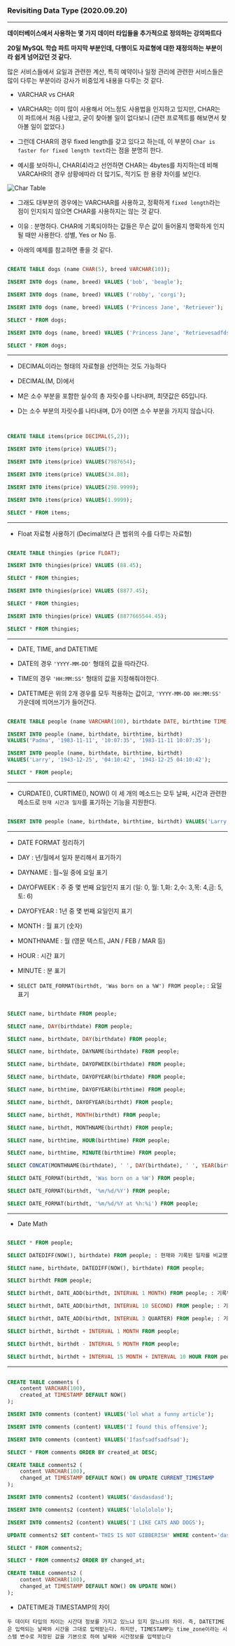 ### Revisiting Data Type (2020.09.20)

---

**데이터베이스에서 사용하는 몇 가지 데이터 타입들을 추가적으로 정의하는 강의파트다**

**20일 MySQL 학습 파트 마지막 부분인데, 다행이도 자료형에 대한 재정의하는 부분이라 쉽게 넘어갔던 것 같다.**

많은 서비스들에서 요일과 관련한 계산, 특히 예약이나 일정 관리에 관련한 서비스들은 많이 다루는 부분이라 강사가 비중있게 내용을 다루는 것 같다.

- VARCHAR vs CHAR

- VARCHAR는 이미 많이 사용해서 어느정도 사용법을 인지하고 있지만, CHAR는 이 파트에서 처음 나왔고, 굳이 찾아볼 일이 없다보니 (관련 프로젝트를 해보면서 찾아볼 일이 없었다.)

- 그런데 CHAR의 경우 fixed length를 갖고 있다고 하는데, 이 부분이 `Char is faster for fixed length text`라는 점을 분명히 한다.

- 예시를 보아하니, CHAR(4)라고 선언하면 CHAR는 4bytes를 차지하는데 비해 VARCAHR의 경우 상황에따라 더 많기도, 적기도 한 용량 차이를 보인다.

![Char Table](./char_table.png)

- 그래도 대부분의 경우에는 VARCHAR를 사용하고, 정확하게 `fixed length`라는 점이 인지되지 않으면 CHAR를 사용하지는 않는 것 같다.

- 이유 : 분명하다. CHAR에 기록되야하는 값들은 무슨 값이 들어올지 명확하게 인지될 때만 사용한다. 성별, Yes or No 등.

- 아래의 예제를 참고하면 좋을 것 같다.

```sql

CREATE TABLE dogs (name CHAR(5), breed VARCHAR(10));

INSERT INTO dogs (name, breed) VALUES ('bob', 'beagle');

INSERT INTO dogs (name, breed) VALUES ('robby', 'corgi');

INSERT INTO dogs (name, breed) VALUES ('Princess Jane', 'Retriever');

SELECT * FROM dogs;

INSERT INTO dogs (name, breed) VALUES ('Princess Jane', 'Retrievesadfdsafdasfsafr');

SELECT * FROM dogs;

```

---

- DECIMAL이라는 형태의 자료형을 선언하는 것도 가능하다

- DECIMAL(M, D)에서

- M은 소수 부분을 포함한 실수의 총 자릿수를 나타내며, 최댓값은 65입니다.

- D는 소수 부분의 자릿수를 나타내며, D가 0이면 소수 부분을 가지지 않습니다.

```sql


CREATE TABLE items(price DECIMAL(5,2));

INSERT INTO items(price) VALUES(7);

INSERT INTO items(price) VALUES(7987654);

INSERT INTO items(price) VALUES(34.88);

INSERT INTO items(price) VALUES(298.9999);

INSERT INTO items(price) VALUES(1.9999);

SELECT * FROM items;

```

---

- Float 자료형 사용하기 (Decimal보다 큰 범위의 수를 다루는 자료형)

```sql

CREATE TABLE thingies (price FLOAT);

INSERT INTO thingies(price) VALUES (88.45);

SELECT * FROM thingies;

INSERT INTO thingies(price) VALUES (8877.45);

SELECT * FROM thingies;

INSERT INTO thingies(price) VALUES (8877665544.45);

SELECT * FROM thingies;

```

---

- DATE, TIME, and DATETIME

- DATE의 경우 `'YYYY-MM-DD'` 형태의 값을 따라간다.

- TIME의 경우 `'HH:MM:SS'` 형태의 값을 지정해줘야한다.

- DATETIME은 위의 2개 경우를 모두 적용하는 값이고, `'YYYY-MM-DD HH:MM:SS'` 가운데에 띄어쓰기가 들어간다.

```sql

CREATE TABLE people (name VARCHAR(100), birthdate DATE, birthtime TIME, birthdt DATETIME);

INSERT INTO people (name, birthdate, birthtime, birthdt)
VALUES('Padma', '1983-11-11', '10:07:35', '1983-11-11 10:07:35');

INSERT INTO people (name, birthdate, birthtime, birthdt)
VALUES('Larry', '1943-12-25', '04:10:42', '1943-12-25 04:10:42');

SELECT * FROM people;

```

---

- CURDATE(), CURTIME(), NOW() 이 세 개의 메소드는 모두 날짜, 시간과 관련한 메소드로 `현재 시간과 일자`를 표기하는 기능을 지원한다.

```sql

INSERT INTO people (name, birthdate, birthtime, birthdt) VALUES('Larry', curdate(), curtime(), now());

```

---

- DATE FORMAT 정리하기

- DAY : 년/월에서 일자 분리해서 표기하기

- DAYNAME : 월~일 중에 요일 표기

- DAYOFWEEK : 주 중 몇 번째 요일인지 표기 (일: 0, 월: 1,화: 2,수: 3,목: 4,금: 5,토: 6)

- DAYOFYEAR : 1년 중 몇 번째 요일인지 표기

- MONTH : 월 표기 (숫자)

- MONTHNAME : 월 (영문 텍스트, JAN / FEB / MAR 등)

- HOUR : 시간 표기

- MINUTE : 분 표기

- `SELECT DATE_FORMAT(birthdt, 'Was born on a %W') FROM people;` : 요일 표기

```sql

SELECT name, birthdate FROM people;

SELECT name, DAY(birthdate) FROM people;

SELECT name, birthdate, DAY(birthdate) FROM people;

SELECT name, birthdate, DAYNAME(birthdate) FROM people;

SELECT name, birthdate, DAYOFWEEK(birthdate) FROM people;

SELECT name, birthdate, DAYOFYEAR(birthdate) FROM people;

SELECT name, birthtime, DAYOFYEAR(birthtime) FROM people;

SELECT name, birthdt, DAYOFYEAR(birthdt) FROM people;

SELECT name, birthdt, MONTH(birthdt) FROM people;

SELECT name, birthdt, MONTHNAME(birthdt) FROM people;

SELECT name, birthtime, HOUR(birthtime) FROM people;

SELECT name, birthtime, MINUTE(birthtime) FROM people;

SELECT CONCAT(MONTHNAME(birthdate), ' ', DAY(birthdate), ' ', YEAR(birthdate)) FROM people;

SELECT DATE_FORMAT(birthdt, 'Was born on a %W') FROM people;

SELECT DATE_FORMAT(birthdt, '%m/%d/%Y') FROM people;

SELECT DATE_FORMAT(birthdt, '%m/%d/%Y at %h:%i') FROM people;
```

---

- Date Math

```sql

SELECT * FROM people;

SELECT DATEDIFF(NOW(), birthdate) FROM people; : 현재와 기록된 일자를 비교했을 때, 일자 수로만 (365일 기준) 얼마나 차이나는가?

SELECT name, birthdate, DATEDIFF(NOW(), birthdate) FROM people;

SELECT birthdt FROM people;

SELECT birthdt, DATE_ADD(birthdt, INTERVAL 1 MONTH) FROM people; : 기록된 시간과 일자에서 한 달 추가하기

SELECT birthdt, DATE_ADD(birthdt, INTERVAL 10 SECOND) FROM people; : 기록된 시간과 일자에서 초 추가하기

SELECT birthdt, DATE_ADD(birthdt, INTERVAL 3 QUARTER) FROM people; : 기록된 시간과 일자에서 분기 추가히기

SELECT birthdt, birthdt + INTERVAL 1 MONTH FROM people;

SELECT birthdt, birthdt - INTERVAL 5 MONTH FROM people;

SELECT birthdt, birthdt + INTERVAL 15 MONTH + INTERVAL 10 HOUR FROM people;

```

---

```sql

CREATE TABLE comments (
    content VARCHAR(100),
    created_at TIMESTAMP DEFAULT NOW()
);

INSERT INTO comments (content) VALUES('lol what a funny article');

INSERT INTO comments (content) VALUES('I found this offensive');

INSERT INTO comments (content) VALUES('Ifasfsadfsadfsad');

SELECT * FROM comments ORDER BY created_at DESC;

CREATE TABLE comments2 (
    content VARCHAR(100),
    changed_at TIMESTAMP DEFAULT NOW() ON UPDATE CURRENT_TIMESTAMP
);

INSERT INTO comments2 (content) VALUES('dasdasdasd');

INSERT INTO comments2 (content) VALUES('lololololo');

INSERT INTO comments2 (content) VALUES('I LIKE CATS AND DOGS');

UPDATE comments2 SET content='THIS IS NOT GIBBERISH' WHERE content='dasdasdasd';

SELECT * FROM comments2;

SELECT * FROM comments2 ORDER BY changed_at;

CREATE TABLE comments2 (
    content VARCHAR(100),
    changed_at TIMESTAMP DEFAULT NOW() ON UPDATE NOW()
);

```

- DATETIME과 TIMESTAMP의 차이

```
두 데이터 타입의 차이는 시간대 정보를 가지고 있느냐 있지 않느냐의 차이. 즉, DATETIME은 입력되는 날짜와 시간을 그대로 입력받는다. 하지만, TIMESTAMP는 time_zone이라는 시스템 변수로 저장된 값을 기본으로 하여 날짜와 시간정보를 입력받는다
```
